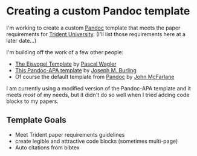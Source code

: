 # Creating a custom Pandoc template

I'm working to create a custom [Pandoc](https://github.com/jgm/pandoc) template that meets the paper requirements for [Trident University](https://www.trident.edu/). (I'll list those requirements here at a later date...)

I'm building off the work of a few other people:

- [The Eisvogel Template](https://github.com/Wandmalfarbe/pandoc-latex-template) by [
Pascal Wagler](https://github.com/Wandmalfarbe)
- [This Pandoc-APA template](https://github.com/iamamutt/pandoc-apa) by [
Joseph M. Burling](https://github.com/iamamutt)
- Of course the default template from [Pandoc](https://github.com/jgm/pandoc) by [John McFarlane](https://github.com/jgm)

I am currently using a modified version of the Pandoc-APA template and it meets *most* of my needs, but it didn't do so well when I tried adding code blocks to my papers. 

## Template Goals

- Meet Trident paper requirements guidelines
- create legible and attractive code blocks (sometimes multi-page)
- Auto citations from bibtex